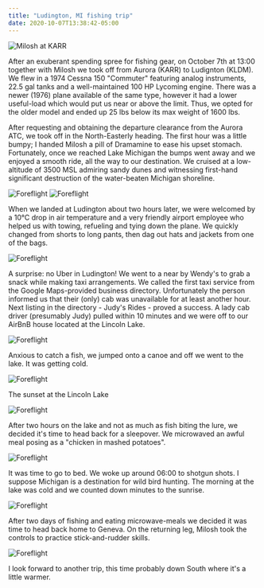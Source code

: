 ```yaml
---
title: "Ludington, MI fishing trip"
date: 2020-10-07T13:38:42-05:00
---
```

![Milosh at KARR️](IMG_1602.jpg)

After an exuberant spending spree for fishing gear, on October 7th at 13:00 together with Milosh we took off from Aurora (KARR) to Ludignton (KLDM). We flew in a 1974 Cessna 150 "Commuter" featuring analog instruments, 22.5 gal tanks and a well-maintained 100 HP Lycoming engine. There was a newer (1976) plane available of the same type, however it had a lower useful-load which would put us near or above the limit. Thus, we opted for the older model and ended up 25 lbs below its max weight of 1600 lbs.

After requesting and obtaining the departure clearance from the Aurora ATC, we took off in the North-Easterly heading. The first hour was a little bumpy; I handed Milosh a pill of Dramamine to ease his upset stomach. Fortunately, once we reached Lake Michigan the bumps went away and we enjoyed a smooth ride, all the way to our destination. We cruised at a low-altitude of 3500 MSL admiring sandy dunes and witnessing first-hand significant destruction of the water-beaten Michigan shoreline.

![Foreflight](flight-map.jpeg)
![Foreflight](IMG_1604.jpg)

When we landed at Ludington about two hours later, we were welcomed by a 10°C drop in air temperature and a very friendly airport employee who helped us with towing, refueling and tying down the plane. We quickly changed from shorts to long pants, then dag out hats and jackets from one of the bags.

![Foreflight](IMG_1607.jpg)

A surprise: no Uber in Ludington! We went to a near by Wendy's to grab a snack while making taxi arrangements. We called the first taxi service from the Google Maps-provided business directory. Unfortunately the person informed us that their (only) cab was unavailable for at least another hour. Next listing in the directory - Judy's Rides - proved a success. A lady cab driver (presumably Judy) pulled within 10 minutes and we were off to our AirBnB house located at the Lincoln Lake.

![Foreflight](IMG_1612.jpg)

Anxious to catch a fish, we jumped onto a canoe and off we went to the lake. It was getting cold.

![Foreflight](IMG_1613.jpg)

The sunset at the Lincoln Lake

![Foreflight](IMG_1615.jpg)

After two hours on the lake and not as much as fish biting the lure, we decided it's time to head back for a sleepover. We microwaved an awful meal posing as a "chicken in mashed potatoes".

![Foreflight](IMG_1618.jpg)

It was time to go to bed. We woke up around 06:00 to shotgun shots. I suppose Michigan is a destination for wild bird hunting. The morning at the lake was cold and we counted down minutes to the sunrise.

![Foreflight](IMG_1623.jpg)

After two days of fishing and eating microwave-meals we decided it was time to head back home to Geneva. On the returning leg, Milosh took the controls to practice stick-and-rudder skills.

![Foreflight](IMG_1631.jpg)

I look forward to another trip, this time probably down South where it's a little warmer.
